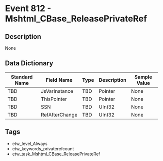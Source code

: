 # Event 812 - Mshtml_CBase_ReleasePrivateRef

## Description
None

## Data Dictionary
|Standard Name|Field Name|Type|Description|Sample Value|
|---|---|---|---|---|
|TBD|JsVarInstance|TBD|Pointer|None|None|
|TBD|ThisPointer|TBD|Pointer|None|None|
|TBD|SSN|TBD|UInt32|None|None|
|TBD|RefAfterChange|TBD|UInt32|None|None|

## Tags
* etw_level_Always
* etw_keywords_privaterefcount
* etw_task_Mshtml_CBase_ReleasePrivateRef